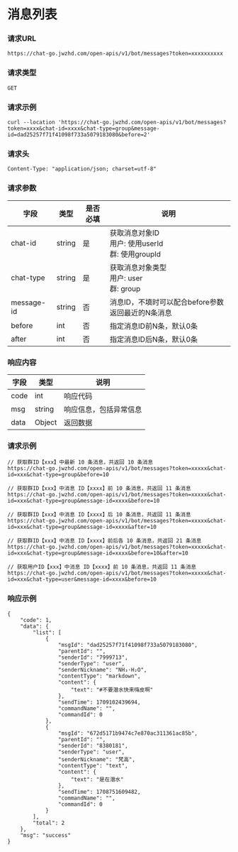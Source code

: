 # 消息列表

### 请求URL

`https://chat-go.jwzhd.com/open-apis/v1/bot/messages?token=xxxxxxxxxx`

### 请求类型

`GET`

### 请求示例

```
curl --location 'https://chat-go.jwzhd.com/open-apis/v1/bot/messages?token=xxxx&chat-id=xxxx&chat-type=group&message-id=dad25257f71f41098f733a5079183080&before=2'
```

### 请求头

```
Content-Type: "application/json; charset=utf-8"
```

### 请求参数


| 字段       | 类型   | 是否必填 | 说明                                                    |
| ---------- | ------ | -------- | ------------------------------------------------------- |
| chat-id    | string | 是       | 获取消息对象ID<br/>用户: 使用userId<br/>群: 使用groupId |
| chat-type  | string | 是       | 获取消息对象类型<br/>用户: user<br/>群: group           |
| message-id | string | 否       | 消息ID，不填时可以配合before参数返回最近的N条消息       |
| before     | int    | 否       | 指定消息ID前N条，默认0条                                |
| after      | int    | 否       | 指定消息ID后N条，默认0条                                |

### 响应内容


| 字段 | 类型   | 说明                   |
| ---- | ------ | ---------------------- |
| code | int    | 响应代码               |
| msg  | string | 响应信息，包括异常信息 |
| data | Object | 返回数据               |

### 请求示例

```
// 获取群ID【xxx】中最新 10 条消息，共返回 10 条消息
https://chat-go.jwzhd.com/open-apis/v1/bot/messages?token=xxxxx&chat-id=xxx&chat-type=group&before=10

// 获取群ID【xxx】中消息 ID【xxxx】前 10 条消息，共返回 11 条消息
https://chat-go.jwzhd.com/open-apis/v1/bot/messages?token=xxxxx&chat-id=xxx&chat-type=group&message-id=xxxx&before=10

// 获取群ID【xxx】中消息 ID【xxxx】后 10 条消息，共返回 11 条消息
https://chat-go.jwzhd.com/open-apis/v1/bot/messages?token=xxxxx&chat-id=xxx&chat-type=group&message-id=xxxx&after=10

// 获取群ID【xxx】中消息 ID【xxxx】前后各 10 条消息，共返回 21 条消息
https://chat-go.jwzhd.com/open-apis/v1/bot/messages?token=xxxxx&chat-id=xxx&chat-type=group&message-id=xxxx&before=10&after=10

// 获取用户ID【xxx】中消息 ID【xxxx】前 10 条消息，共返回 11 条消息
https://chat-go.jwzhd.com/open-apis/v1/bot/messages?token=xxxxx&chat-id=xxx&chat-type=user&message-id=xxxx&before=10
```

### 响应示例

```
{
    "code": 1,
    "data": {
        "list": [
            {
                "msgId": "dad25257f71f41098f733a5079183080",
                "parentId": "",
                "senderId": "7999713",
                "senderType": "user",
                "senderNickname": "NH₃·H₂O",
                "contentType": "markdown",
                "content": {
                    "text": "#不要潜水快来嗨皮啊"
                },
                "sendTime": 1709102439694,
                "commandName": "",
                "commandId": 0
            },
            {
                "msgId": "672d5171b9474c7e870ac311361ac85b",
                "parentId": "",
                "senderId": "8380181",
                "senderType": "user",
                "senderNickname": "梵高",
                "contentType": "text",
                "content": {
                    "text": "是在潜水"
                },
                "sendTime": 1708751609482,
                "commandName": "",
                "commandId": 0
            }
        ],
        "total": 2
    },
    "msg": "success"
}
```

